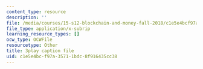 ```yaml
---
content_type: resource
description: ''
file: /media/courses/15-s12-blockchain-and-money-fall-2018/c1e5e4bcf97a35711bdc8f916435cc38_-cZPoqnRZq4.srt
file_type: application/x-subrip
learning_resource_types: []
ocw_type: OCWFile
resourcetype: Other
title: 3play caption file
uid: c1e5e4bc-f97a-3571-1bdc-8f916435cc38
---
```

